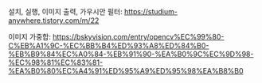 설치, 실행, 이미지 출력, 가우시안 필터:
https://studium-anywhere.tistory.com/m/22

이미지 가중합:
https://bskyvision.com/entry/opencv%EC%99%80-C%EB%A1%9C-%EC%BB%B4%ED%93%A8%ED%84%B0-%EB%B9%84%EC%A0%84-%EB%91%90-%EA%B0%9C%EC%9D%98-%EC%98%81%EC%83%81-%EA%B0%80%EC%A4%91%ED%95%A9%ED%95%98%EA%B8%B0